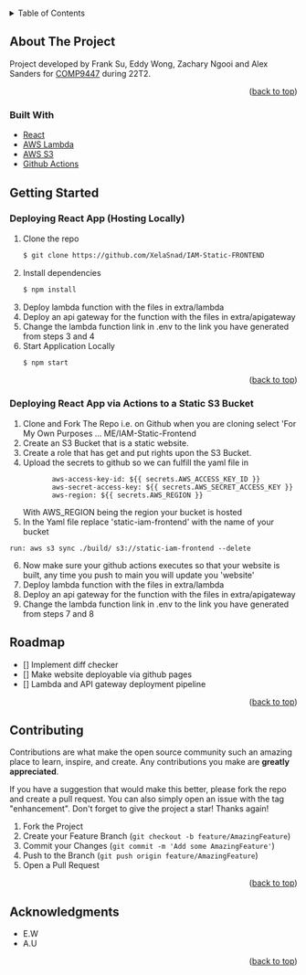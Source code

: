 <br />

<!-- TABLE OF CONTENTS -->
<details>
  <summary>Table of Contents</summary>
  <ol>
    <li>
      <a href="#about-the-project">About The Project</a>
    </li>
    <li>
      <a href="#getting-started">Getting Started</a>
      <ul>
        <li><a href="#prerequisites">Prerequisites</a></li>
        <li><a href="#installation">Installation</a></li>
      </ul>
    </li>
    <li><a href="#roadmap">Roadmap</a></li>
    <li><a href="#contributing">Contributing</a></li>
    <li><a href="#acknowledgments">Acknowledgments</a></li>

  </ol>
</details>

<!-- ABOUT THE PROJECT -->

## About The Project

Project developed by Frank Su, Eddy Wong, Zachary Ngooi and Alex Sanders for [COMP9447](https://www.handbook.unsw.edu.au/postgraduate/courses/2022/COMP9447?year=2022) during 22T2.

<p align="right">(<a href="#top">back to top</a>)</p>

### Built With

-   [React](https://reactjs.org/)
-   [AWS Lambda](https://aws.amazon.com/lambda/)
-   [AWS S3](https://aws.amazon.com/s3/)
-   [Github Actions](https://github.com/features/actions)

<!-- GETTING STARTED -->

## Getting Started

### Deploying React App (Hosting Locally)

1. Clone the repo
    ```sh
    $ git clone https://github.com/XelaSnad/IAM-Static-FRONTEND
    ```
2. Install dependencies
    ```sh
    $ npm install
    ```
3. Deploy lambda function with the files in extra/lambda
4. Deploy an api gateway for the function with the files in extra/apigateway
5. Change the lambda function link in .env to the link you have generated from steps 3 and 4
6. Start Application Locally
    ```sh
    $ npm start
    ```
     <p align="right">(<a href="#top">back to top</a>)</p>

### Deploying React App via Actions to a Static S3 Bucket
1. Clone and Fork The Repo i.e. on Github when you are cloning select 'For My Own Purposes ... ME/IAM-Static-Frontend
2. Create an S3 Bucket that is a static website.
3. Create a role that has get and put rights upon the S3 Bucket.
4. Upload the secrets to github so we can fulfill the yaml file in 
   ```
          aws-access-key-id: ${{ secrets.AWS_ACCESS_KEY_ID }}
          aws-secret-access-key: ${{ secrets.AWS_SECRET_ACCESS_KEY }}
          aws-region: ${{ secrets.AWS_REGION }}
   ```
   With AWS_REGION being the region your bucket is hosted
5. In the Yaml file replace 'static-iam-frontend' with the name of your bucket
  ```
  run: aws s3 sync ./build/ s3://static-iam-frontend --delete
  ``` 
6. Now make sure your github actions executes so that your website is built, any time you push to main you will update you 'website'
7. Deploy lambda function with the files in extra/lambda
8. Deploy an api gateway for the function with the files in extra/apigateway
9. Change the lambda function link in .env to the link you have generated from steps 7 and 8
<!-- ROADMAP -->

## Roadmap

-   [] Implement diff checker
-   [] Make website deployable via github pages
-   [] Lambda and API gateway deployment pipeline

<p align="right">(<a href="#top">back to top</a>)</p>

<!-- CONTRIBUTING -->

## Contributing

Contributions are what make the open source community such an amazing place to learn, inspire, and create. Any contributions you make are **greatly appreciated**.

If you have a suggestion that would make this better, please fork the repo and create a pull request. You can also simply open an issue with the tag "enhancement".
Don't forget to give the project a star! Thanks again!

1. Fork the Project
2. Create your Feature Branch (`git checkout -b feature/AmazingFeature`)
3. Commit your Changes (`git commit -m 'Add some AmazingFeature'`)
4. Push to the Branch (`git push origin feature/AmazingFeature`)
5. Open a Pull Request

<p align="right">(<a href="#top">back to top</a>)</p>
<!-- ACKNOWLEDGMENTS -->

## Acknowledgments

-   E.W
-   A.U

<p align="right">(<a href="#top">back to top</a>)</p>
